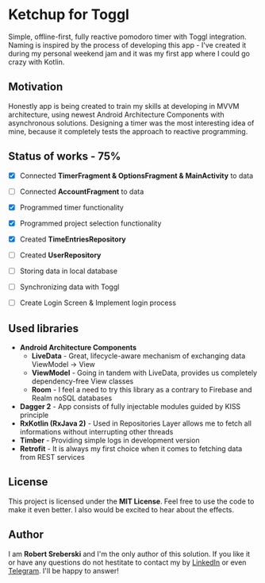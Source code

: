 # Ketchup for Toggl
Simple, offline-first, fully reactive pomodoro timer with Toggl integration. Naming is inspired by the process of developing this app - I've created it during my personal weekend jam and it was my first app where I could go crazy with Kotlin.

## Motivation
Honestly app is being created to train my skills at developing in MVVM architecture, using newest Android Architecture Components with asynchronous solutions. Designing a timer was the most interesting idea of mine, because it completely tests the approach to reactive programming.

## Status of works - 75%
- [X] Connected **TimerFragment & OptionsFragment & MainActivity** to data
- [ ] Connected **AccountFragment** to data
- [X] Programmed timer functionality
- [X] Programmed project selection functionality
- [X] Created **TimeEntriesRepository**
- [ ] Created **UserRepository**
- [ ] Storing data in local database
- [ ] Synchronizing data with Toggl
- [ ] Create Login Screen & Implement login process


## Used libraries
* **Android Architecture Components**
  * **LiveData** - Great, lifecycle-aware mechanism of exchanging data ViewModel -> View 
  * **ViewModel** - Going in tandem with LiveData, provides us completely dependency-free View classes
  * **Room** - I feel a need to try this library as a contrary to Firebase and Realm noSQL databases
* **Dagger 2** - App consists of fully injectable modules guided by KISS principle
* **RxKotlin (RxJava 2)** - Used in Repositories Layer allows me to fetch all informations without interrupting other threads
* **Timber** - Providing simple logs in development version
* **Retrofit** - It is always my first choice when it comes to fetching data from REST services

## License
This project is licensed under the **MIT License**. Feel free to use the code to make it even better. I also would be excited to hear about the effects.

## Author
I am **Robert Sreberski** and I'm the only author of this solution. If you like it or have any questions do not hestitate to contact my by [LinkedIn](https://www.linkedin.com/in/robert-sreberski/) or even [Telegram](https://t.me/RobertSreberski). I'll be happy to answer!
